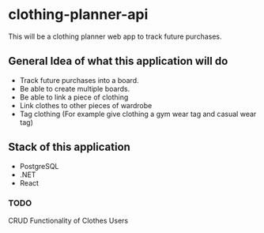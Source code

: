 # clothing-planner-api
This will be a clothing planner web app to track future purchases.

##  General Idea of what this application will do
- Track future purchases into a board. 
- Be able to create multiple boards.
- Be able to link a piece of clothing
- Link clothes to other pieces of wardrobe
- Tag clothing (For example give clothing a gym wear tag and casual wear tag)

## Stack of this application
- PostgreSQL
- .NET
- React


### TODO
 CRUD Functionality of
    Clothes
    Users
    

